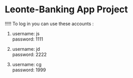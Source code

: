 # Leonte-Banking App Project

 !!!!! To log in you can use these accounts :

1) username: js             
   password: 1111
   
2) username: jd               
   password: 2222
   
3) username: cg            
   password: 1999
